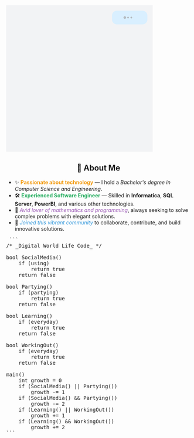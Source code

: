
 ![Intro GIF](https://github.com/tusharBytes404/tusharBytes404/blob/main/intro_gif.gif?raw=true)


<h2 align="center">🚀 About Me</h2>

- ✨ **<span style="color:#f39c12">Passionate about technology</span>** — I hold a *Bachelor's degree in Computer Science and Engineering*.  
- 🛠 **<span style="color:#27ae60">Experienced Software Engineer</span>** — Skilled in **Informatica**, **SQL Server**, **PowerBI**, and various other technologies.  
- 📐 *<span style="color:#9b59b6">Avid lover of mathematics and programming</span>*, always seeking to solve complex problems with elegant solutions.  
- 🤝 *<span style="color:#3498db">Joined this vibrant community</span>* to collaborate, contribute, and build innovative solutions.  



<pre> ``` 
/* _Digital World Life Code_ */

bool SocialMedia() 
	if (using) 
		return true
	return false

bool Partying()  
	if (partying) 
		return true 
	return false 

bool Learning()  
	if (everyday) 
		return true 
	return false  

bool WorkingOut()  
	if (everyday) 
		return true
	return false  
	
main() 
	int growth = 0 
	if (SocialMedia() || Partying()) 
		growth -= 1 
	if (SocialMedia() && Partying()) 
		growth -= 2
	if (Learning() || WorkingOut()) 
		growth += 1 
	if (Learning() && WorkingOut()) 
		growth += 2 
``` </pre>
<!---
tusharx0809/tusharx0809 is a ✨ particular ✨ repository because its `README.md` (this file) appears on your GitHub profile.
You can click the Preview link to take a look at your changes.
--->
